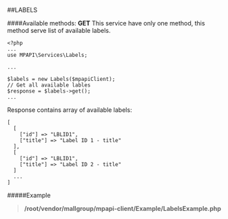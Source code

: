 ##LABELS


####Available methods:
**GET**
This service have only one method, this method serve list of available labels.
```
<?php 
...
use MPAPI\Services\Labels;

...

$labels = new Labels($mpapiClient); 
// Get all available lables
$response = $labels->get(); 
... 
```

Response contains array of available labels:
```
[
  [
    ["id"] => "LBLID1",
    ["title"] => "Label ID 1 - title"
  ],
  [
    ["id"] => "LBLID1",
    ["title"] => "Label ID 2 - title"
  ]
  ...
]
```

#####Example
> **/root/vendor/mallgroup/mpapi-client/Example/LabelsExample.php**